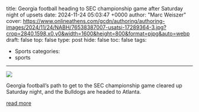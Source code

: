 title: Georgia football heading to SEC championship game after Saturday night of upsets
date: 2024-11-24 05:03:47 +0000
author: "Marc Weiszer"
cover: https://www.onlineathens.com/gcdn/authoring/authoring-images/2024/11/24/NABH/76538387007-usatsi-17289364-3.jpg?crop=2840,1598,x0,y0&width=1600&height=800&format=pjpg&auto=webp
draft: false
top: false
type: post
hide: false
toc: false
tags:
  - Sports
categories:
  - sports
---

![](https://www.onlineathens.com/gcdn/authoring/authoring-images/2024/11/24/NABH/76538387007-usatsi-17289364-3.jpg?crop=2840,1598,x0,y0&width=1600&height=800&format=pjpg&auto=webp)

Georgia football’s path to get to the SEC championship game cleared up Saturday night, and the Bulldogs are headed to Atlanta.

[read more](https://www.onlineathens.com/story/sports/college/bulldogs-extra/2024/11/24/georgia-football-sec-championship-kirby-smart/76328657007/)

